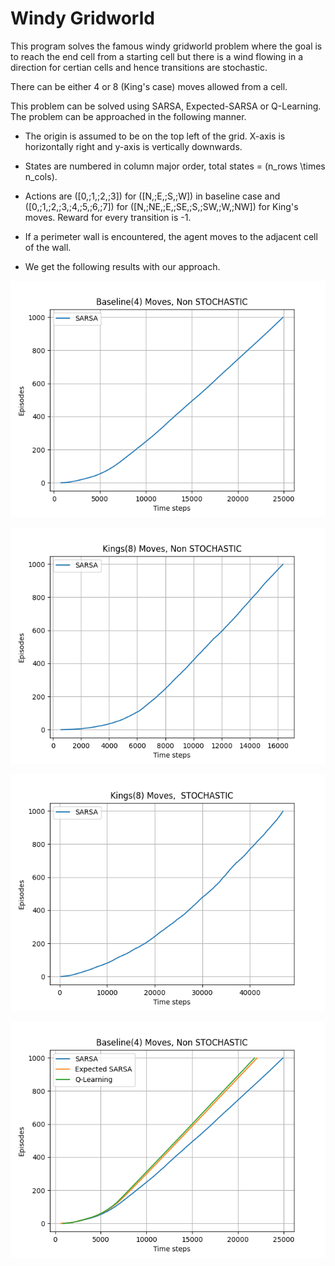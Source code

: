 # Windy Gridworld

This program solves the famous windy gridworld problem where the goal is to reach the end cell from a starting cell but there is a wind flowing in a direction for certian cells and hence transitions are stochastic.

There can be either 4 or 8 (King's case) moves allowed from a cell. 

This problem can be solved using SARSA, Expected-SARSA or Q-Learning. The problem can be approached in the following manner.

- The origin is assumed to be on the top left of the grid. X-axis is horizontally right and y-axis is vertically downwards.

- States are numbered in column major order, total states = \(n\_rows \times n\_cols\).

- Actions are \([0,\;1,\;2,\;3]\) for \([N,\;E,\;S,\;W]\) in baseline case and \([0,\;1,\;2,\;3,\;4,\;5,\;6,\;7]\) for \([N,\;NE,\;E,\;SE,\;S,\;SW,\;W,\;NW]\) for King's moves. Reward for every transition is -1.

- If a perimeter wall is encountered, the agent moves to the adjacent cell of the wall.

- We get the following results with our approach.

![task2](task2.png)

![task3](task3.png)

![task4](task4.png)

![task5](task5.png)
